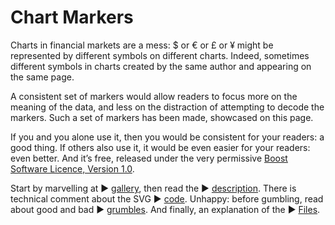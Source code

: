 # Chart Markers
 
Charts in financial markets are a mess: $ or &euro; or &pound; or &yen; might be represented by different symbols on different charts. 
Indeed, sometimes different symbols in charts created by the same author and appearing on the same page.

A consistent set of markers would allow readers to focus more on the meaning of the data, and less on the distraction of attempting to decode the markers. 
Such a set of markers has been made, showcased on this page.

If you and you alone use it, then you would be consistent for your readers: a good thing. 
If others also use it, it would be even easier for your readers: even better. 
And it&rsquo;s free, released under the very permissive [Boost Software Licence, Version&nbsp;1.0](http://opensource.org/licenses/bsl1.0.html).

Start by marvelling at 
&#9654;&#xFE0E;&nbsp;[gallery](Documentation/ChartMarkers_Gallery.md), then read the 
&#9654;&#xFE0E;&nbsp;[description](Documentation/ChartMarkers_Description.md). There is technical comment about the SVG 
&#9654;&#xFE0E;&nbsp;[code](Documentation/ChartMarkers_Code.md). Unhappy: before gumbling, read about good and bad 
&#9654;&#xFE0E;&nbsp;[grumbles](Documentation/ChartMarkers_Grumbles.md). And finally, an explanation of the 
&#9654;&#xFE0E;&nbsp;[Files](Documentation/ChartMarkers_Files.md).
